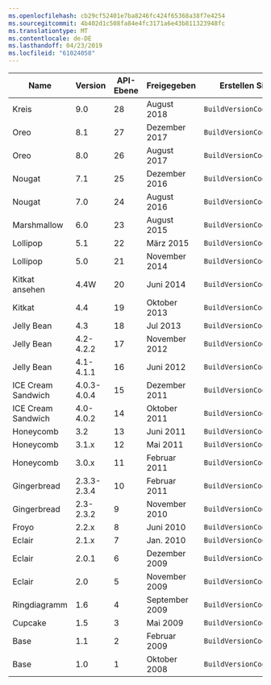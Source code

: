 ```yaml
---
ms.openlocfilehash: cb29cf52401e7ba8246fc424f65368a38f7e4254
ms.sourcegitcommit: 4b402d1c508fa84e4fc3171a6e43b811323948fc
ms.translationtype: MT
ms.contentlocale: de-DE
ms.lasthandoff: 04/23/2019
ms.locfileid: "61024058"
---
```


|Name|Version|API-Ebene|Freigegeben|Erstellen Sie Code von Version|
|--- |--- |--- |--- |--- |
|Kreis|9.0|28|August 2018|`BuildVersionCodes.P`|
|Oreo|8.1|27|Dezember 2017|`BuildVersionCodes.OMr1`|
|Oreo|8.0|26|August 2017|`BuildVersionCodes.O`|
|Nougat|7.1|25|Dezember 2016|`BuildVersionCodes.NMr1`|
|Nougat|7.0|24|August 2016|`BuildVersionCodes.N`|
|Marshmallow|6.0|23|August 2015|`BuildVersionCodes.M`|
|Lollipop|5.1|22|März 2015|`BuildVersionCodes.LollipopMr1`|
|Lollipop|5.0|21|November 2014|`BuildVersionCodes.Lollipop`|
|Kitkat ansehen|4.4W|20|Juni 2014|`BuildVersionCodes.KitKatWatch`|
|Kitkat|4.4|19|Oktober 2013|`BuildVersionCodes.KitKat`|
|Jelly Bean|4.3|18|Jul 2013|`BuildVersionCodes.JellyBeanMr2`|
|Jelly Bean|4.2-4.2.2|17|November 2012|`BuildVersionCodes.JellyBeanMr1`|
|Jelly Bean|4.1-4.1.1|16|Juni 2012|`BuildVersionCodes.JellyBean`|
|ICE Cream Sandwich|4.0.3-4.0.4|15|Dezember 2011|`BuildVersionCodes.IceCreamSandwichMr1`|
|ICE Cream Sandwich|4.0-4.0.2|14|Oktober 2011|`BuildVersionCodes.IceCreamSandwich`|
|Honeycomb|3.2|13|Juni 2011|`BuildVersionCodes.HoneyCombMr2`|
|Honeycomb|3.1.x|12|Mai 2011|`BuildVersionCodes.HoneyCombMr1`|
|Honeycomb|3.0.x|11|Februar 2011|`BuildVersionCodes.HoneyComb`|
|Gingerbread|2.3.3-2.3.4|10|Februar 2011|`BuildVersionCodes.GingerBreadMr1`|
|Gingerbread|2.3-2.3.2|9|November 2010|`BuildVersionCodes.GingerBread`|
|Froyo|2.2.x|8|Juni 2010|`BuildVersionCodes.Froyo`|
|Eclair|2.1.x|7|Jan. 2010|`BuildVersionCodes.EclairMr1`|
|Eclair|2.0.1|6|Dezember 2009|`BuildVersionCodes.Eclair01`|
|Eclair|2.0|5|November 2009|`BuildVersionCodes.Eclair`|
|Ringdiagramm|1.6|4|September 2009|`BuildVersionCodes.Donut`|
|Cupcake|1.5|3|Mai 2009|`BuildVersionCodes.Cupcake`|
|Base|1.1|2|Februar 2009|`BuildVersionCodes.Base11`|
|Base|1.0|1|Oktober 2008|`BuildVersionCodes.Base`|

